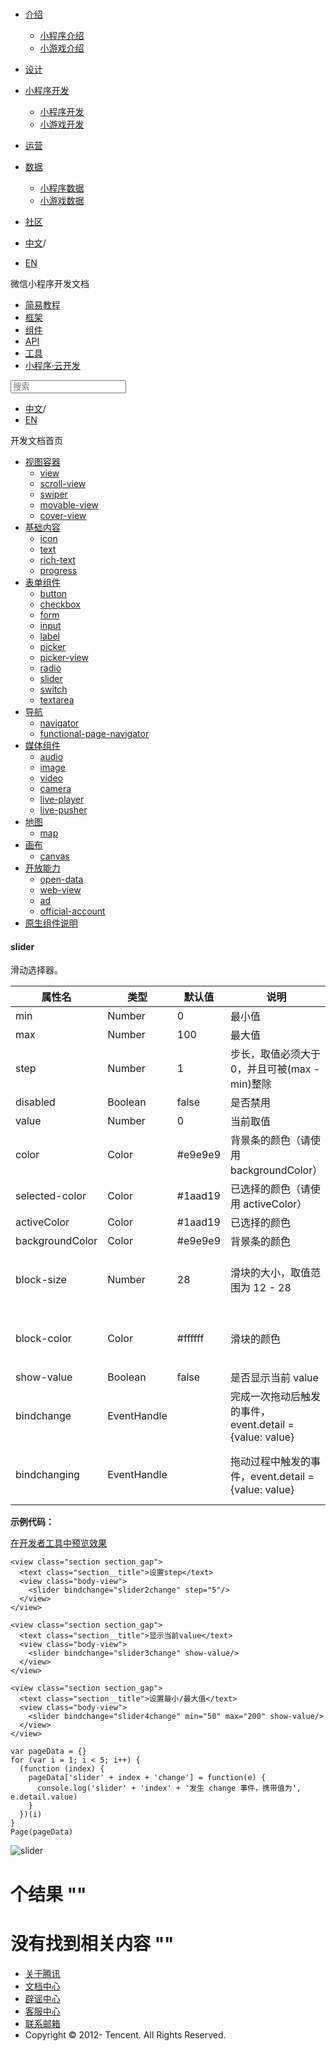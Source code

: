 <div class="book with-summary">

<div class="head">

<div class="head_box">

# [](javascript:; "_('微信公众平台 小程序')")

<div class="header_ctrls">

*   [介绍](javascript:;)
    *   [小程序介绍](https://developers.weixin.qq.com/miniprogram/introduction/index.html?t=18111420)
    *   [小游戏介绍](https://developers.weixin.qq.com/minigame/introduction/index.html?t=18111420)
*   [设计](https://developers.weixin.qq.com/miniprogram/design/index.html?t=18111420)
*   [小程序开发](javascript:;)
    *   [小程序开发](https://developers.weixin.qq.com/miniprogram/dev/index.html?t=18111420)
    *   [小游戏开发](https://developers.weixin.qq.com/minigame/dev/index.html?t=18111420)
*   [运营](https://developers.weixin.qq.com/miniprogram/product/index.html?t=18111420)
*   [数据](javascript:;)
    *   [小程序数据](https://developers.weixin.qq.com/miniprogram/analysis/index.html?t=18111420)
    *   [小游戏数据](https://developers.weixin.qq.com/minigame/analysis/index.html?t=18111420)
*   [社区](https://developers.weixin.qq.com/)

*   [中文](https://developers.weixin.qq.com/miniprogram/dev/component/slider.html?t=18111420)<span class="split-line">/</span>
*   [EN](https://developers.weixin.qq.com/miniprogram/en/dev/component/slider.html?t=18111420)

</div>

</div>

</div>

<div class="sub_nav_box">

<div class="sub_nav_inner">

<div class="book-summary-opr" id="js-book-summary-opr"><a class="book-summary-btn"></a></div>

<div class="top_sub_nav">

<div class="top_title_wap"><span class="icon_title icon_dev"></span>

微信小程序开发文档

</div>

*   [简易教程](../)
*   [框架](../framework/MINA.html)
*   [组件](.)
*   [API](../api/)
*   [工具](../devtools/devtools.html)
*   [小程序·云开发](../wxcloud/basis/getting-started.html)

</div>

<div id="book-search-input" role="search">

<form><label for="search-input" class="search-icon" id="js-search-icon"></label><input type="text" id="search-input" name="search-input" placeholder="搜索"> </form>

</div>

*   [中文](https://developers.weixin.qq.com/miniprogram/dev/component/slider.html?t=18111420)<span class="split-line">/</span>
*   [EN](https://developers.weixin.qq.com/miniprogram/en/dev/component/slider.html?t=18111420)

</div>

</div>

<div class="book-summary">

<div class="book-summary-home" id="js-summary-home"><a><span class="icon_home_s icon_dev"></span><span class="s_title_2">开发文档首页</span></a></div>

<nav role="navigation">

*   [视图容器](./view.html)
    *   [view](./view.html)
    *   [scroll-view](./scroll-view.html)
    *   [swiper](./swiper.html)
    *   [movable-view](./movable-view.html)
    *   [cover-view](./cover-view.html)
*   [基础内容](./icon.html)
    *   [icon](./icon.html)
    *   [text](./text.html)
    *   [rich-text](./rich-text.html)
    *   [progress](./progress.html)
*   [表单组件](./button.html)
    *   [button](./button.html)
    *   [checkbox](./checkbox.html)
    *   [form](./form.html)
    *   [input](./input.html)
    *   [label](./label.html)
    *   [picker](./picker.html)
    *   [picker-view](./picker-view.html)
    *   [radio](./radio.html)
    *   [slider](./slider.html)
    *   [switch](./switch.html)
    *   [textarea](./textarea.html)
*   [导航](./navigator.html)
    *   [navigator](./navigator.html)
    *   [functional-page-navigator](./functional-page-navigator.html)
*   [媒体组件](./audio.html)
    *   [audio](./audio.html)
    *   [image](./image.html)
    *   [video](./video.html)
    *   [camera](./camera.html)
    *   [live-player](./live-player.html)
    *   [live-pusher](./live-pusher.html)
*   [地图](./map.html)
    *   [map](./map.html)
*   [画布](./canvas.html)
    *   [canvas](./canvas.html)
*   [开放能力](./open-data.html)
    *   [open-data](./open-data.html)
    *   [web-view](./web-view.html)
    *   [ad](./ad.html)
    *   [official-account](./official-account.html)
*   [原生组件说明](./native-component.html)

</nav>

</div>

<div class="book-body">

<div class="body-inner">

<div class="page-wrapper" tabindex="-1" role="main">

<div class="page-inner">

<div id="book-search-results">

<div class="search-noresults">

<section class="normal markdown-section">

#### slider

滑动选择器。

<table>

<thead>

<tr>

<th>属性名</th>

<th>类型</th>

<th>默认值</th>

<th>说明</th>

<th>最低版本</th>

</tr>

</thead>

<tbody>

<tr>

<td>min</td>

<td>Number</td>

<td>0</td>

<td>最小值</td>

<td></td>

</tr>

<tr>

<td>max</td>

<td>Number</td>

<td>100</td>

<td>最大值</td>

<td></td>

</tr>

<tr>

<td>step</td>

<td>Number</td>

<td>1</td>

<td>步长，取值必须大于 0，并且可被(max - min)整除</td>

<td></td>

</tr>

<tr>

<td>disabled</td>

<td>Boolean</td>

<td>false</td>

<td>是否禁用</td>

<td></td>

</tr>

<tr>

<td>value</td>

<td>Number</td>

<td>0</td>

<td>当前取值</td>

<td></td>

</tr>

<tr>

<td>color</td>

<td>Color</td>

<td>#e9e9e9</td>

<td>背景条的颜色（请使用 backgroundColor）</td>

<td></td>

</tr>

<tr>

<td>selected-color</td>

<td>Color</td>

<td>#1aad19</td>

<td>已选择的颜色（请使用 activeColor）</td>

<td></td>

</tr>

<tr>

<td>activeColor</td>

<td>Color</td>

<td>#1aad19</td>

<td>已选择的颜色</td>

<td></td>

</tr>

<tr>

<td>backgroundColor</td>

<td>Color</td>

<td>#e9e9e9</td>

<td>背景条的颜色</td>

<td></td>

</tr>

<tr>

<td>block-size</td>

<td>Number</td>

<td>28</td>

<td>滑块的大小，取值范围为 12 - 28</td>

<td>[1.9.0](../framework/compatibility.html "基础库 1.9.0 开始支持，低版本需做兼容处理。")</td>

</tr>

<tr>

<td>block-color</td>

<td>Color</td>

<td>#ffffff</td>

<td>滑块的颜色</td>

<td>[1.9.0](../framework/compatibility.html "基础库 1.9.0 开始支持，低版本需做兼容处理。")</td>

</tr>

<tr>

<td>show-value</td>

<td>Boolean</td>

<td>false</td>

<td>是否显示当前 value</td>

<td></td>

</tr>

<tr>

<td>bindchange</td>

<td>EventHandle</td>

<td></td>

<td>完成一次拖动后触发的事件，event.detail = {value: value}</td>

<td></td>

</tr>

<tr>

<td>bindchanging</td>

<td>EventHandle</td>

<td></td>

<td>拖动过程中触发的事件，event.detail = {value: value}</td>

<td>[1.7.0](../framework/compatibility.html "基础库 1.7.0 开始支持，低版本需做兼容处理。")</td>

</tr>

</tbody>

</table>

**示例代码：**

[在开发者工具中预览效果](https://developers.weixin.qq.com/s/3NbqVcm56OYS "在开发者工具中预览效果")

    <view class="section section_gap">
      <text class="section__title">设置step</text>
      <view class="body-view">
        <slider bindchange="slider2change" step="5"/>
      </view>
    </view>

    <view class="section section_gap">
      <text class="section__title">显示当前value</text>
      <view class="body-view">
        <slider bindchange="slider3change" show-value/>
      </view>
    </view>

    <view class="section section_gap">
      <text class="section__title">设置最小/最大值</text>
      <view class="body-view">
        <slider bindchange="slider4change" min="50" max="200" show-value/>
      </view>
    </view>

    var pageData = {}
    for (var i = 1; i < 5; i++) {
      (function (index) {
        pageData['slider' + index + 'change'] = function(e) {
          console.log('slider' + 'index' + '发生 change 事件，携带值为', e.detail.value)
        }
      })(i)
    }
    Page(pageData)

![slider](../image/pic/slider.png)

</section>

</div>

<div class="search-results">

<div class="has-results">

# <span class="search-results-count"></span>个结果 "<span class="search-query"></span>"

</div>

<div class="no-results">

# 没有找到相关内容 "<span class="search-query"></span>"

</div>

</div>

</div>

</div>

</div>

<div class="foot" id="footer">

*   [关于腾讯](https://www.tencent.com/)
*   [文档中心](https://developers.weixin.qq.com/miniprogram/introduction/index.html)
*   [辟谣中心](https://mp.weixin.qq.com/cgi-bin/opshowpage?action=dispelinfo)
*   [客服中心](https://kf.qq.com/product/wx_xcx.html)
*   [联系邮箱](mailto:weixinmp@qq.com)
*   Copyright © 2012-<span id="s_copyright_year"></span> Tencent. All Rights Reserved.

</div>

</div>

[](./radio.html)[](./switch.html)</div>

</div>